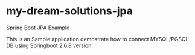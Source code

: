# my-dream-solutions-jpa
Spring Boot JPA Example

This is an Sample application demostrate how to connect MYSQL/PGSQL DB using Springboot 2.6.8 version

